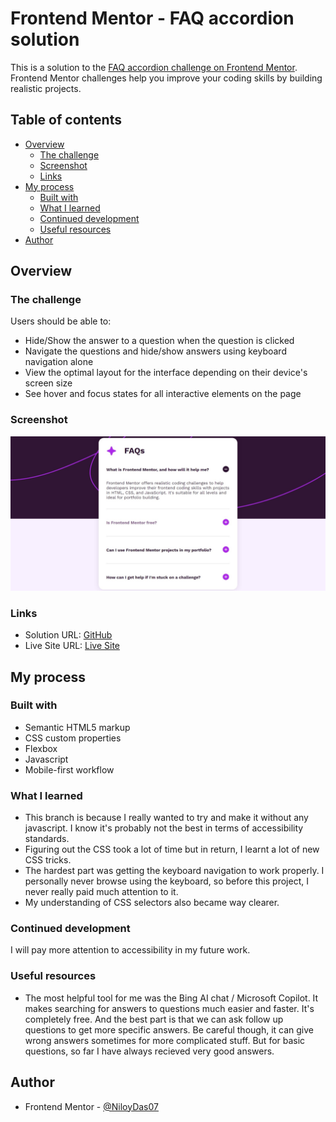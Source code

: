 # Frontend Mentor - FAQ accordion solution

This is a solution to the [FAQ accordion challenge on Frontend Mentor](https://www.frontendmentor.io/challenges/faq-accordion-wyfFdeBwBz). Frontend Mentor challenges help you improve your coding skills by building realistic projects.

## Table of contents

- [Overview](#overview)
  - [The challenge](#the-challenge)
  - [Screenshot](#screenshot)
  - [Links](#links)
- [My process](#my-process)
  - [Built with](#built-with)
  - [What I learned](#what-i-learned)
  - [Continued development](#continued-development)
  - [Useful resources](#useful-resources)
- [Author](#author)

## Overview

### The challenge

Users should be able to:

- Hide/Show the answer to a question when the question is clicked
- Navigate the questions and hide/show answers using keyboard navigation alone
- View the optimal layout for the interface depending on their device's screen size
- See hover and focus states for all interactive elements on the page

### Screenshot

![](./screenshot.jpeg)

### Links

- Solution URL: [GitHub](https://github.com/NiloyDas07/FAQ-Accordion/tree/usingCheckbox)
- Live Site URL: [Live Site](https://niloydas07.github.io/FAQ-Accordion/)

## My process

### Built with

- Semantic HTML5 markup
- CSS custom properties
- Flexbox
- Javascript
- Mobile-first workflow

### What I learned

- This branch is because I really wanted to try and make it without any javascript. I know it's probably not the best in terms of accessibility standards.
- Figuring out the CSS took a lot of time but in return, I learnt a lot of new CSS tricks.
- The hardest part was getting the keyboard navigation to work properly. I personally never browse using the keyboard, so before this project, I never really paid much attention to it.
- My understanding of CSS selectors also became way clearer.

### Continued development

I will pay more attention to accessibility in my future work.

### Useful resources

- The most helpful tool for me was the Bing AI chat / Microsoft Copilot. It makes searching for answers to questions much easier and faster. It's completely free. And the best part is that we can ask follow up questions to get more specific answers. Be careful though, it can give wrong answers sometimes for more complicated stuff. But for basic questions, so far I have always recieved very good answers.

## Author

- Frontend Mentor - [@NiloyDas07](https://www.frontendmentor.io/profile/NiloyDas07)
